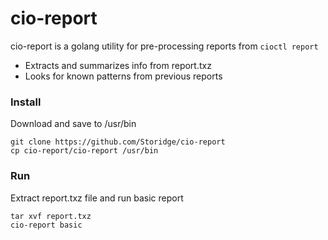 # cio-report

 cio-report is a golang utility for pre-processing reports from `cioctl report`
- Extracts and summarizes info from report.txz
- Looks for known patterns from previous reports

### Install 

Download and save to /usr/bin
```
git clone https://github.com/Storidge/cio-report 
cp cio-report/cio-report /usr/bin
```

### Run 

Extract report.txz file and run basic report
```
tar xvf report.txz 
cio-report basic
```
